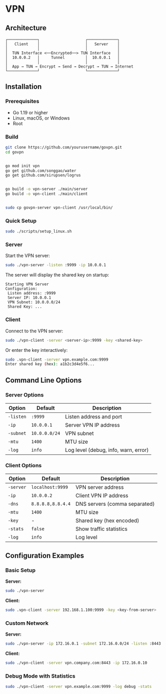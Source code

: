 # VPN
## Architecture

```
┌─────────────┐                    ┌─────────────┐
│   Client    │                    │   Server    │
│             │                    │             │
│  TUN Interface <──Encrypted──> TUN Interface   │
│  10.0.0.2   │     Tunnel         │  10.0.0.1   │
│             │                    │             │
│  App → TUN → Encrypt → Send → Decrypt → TUN → Internet
└─────────────┘                    └─────────────┘
```

## Installation

### Prerequisites

- Go 1.19 or higher
- Linux, macOS, or Windows
- Root

### Build

```bash
git clone https://github.com/yourusername/govpn.git
cd govpn


go mod init vpn
go get github.com/songgao/water
go get github.com/sirupsen/logrus


go build -o vpn-server ./main/server
go build -o vpn-client ./main/client


sudo cp govpn-server vpn-client /usr/local/bin/
```

### Quick Setup

```bash
sudo ./scripts/setup_linux.sh
```


### Server

Start the VPN server:

```bash
sudo ./vpn-server -listen :9999 -ip 10.0.0.1
```

The server will display the shared key on startup:

```
Starting VPN Server
Configuration:
 Listen address: :9999
 Server IP: 10.0.0.1
 VPN Subnet: 10.0.0.0/24
 Shared Key: ...
```

### Client

Connect to the VPN server:

```bash
sudo ./vpn-client -server <server-ip>:9999 -key <shared-key>
```

Or enter the key interactively:

```bash
sudo .vpn-client -server vpn.example.com:9999
Enter shared key (hex): a1b2c3d4e5f6...
```

## Command Line Options

### Server Options

| Option | Default | Description |
|--------|---------|-------------|
| `-listen` | `:9999` | Listen address and port |
| `-ip` | `10.0.0.1` | Server VPN IP address |
| `-subnet` | `10.0.0.0/24` | VPN subnet |
| `-mtu` | `1400` | MTU size |
| `-log` | `info` | Log level (debug, info, warn, error) |

### Client Options

| Option | Default | Description |
|--------|---------|-------------|
| `-server` | `localhost:9999` | VPN server address |
| `-ip` | `10.0.0.2` | Client VPN IP address |
| `-dns` | `8.8.8.8,8.8.4.4` | DNS servers (comma separated) |
| `-mtu` | `1400` | MTU size |
| `-key` | - | Shared key (hex encoded) |
| `-stats` | `false` | Show traffic statistics |
| `-log` | `info` | Log level |

## Configuration Examples

### Basic Setup

**Server:**
```bash
sudo ./vpn-server
```

**Client:**
```bash
sudo .vpn-client -server 192.168.1.100:9999 -key <key-from-server>
```

### Custom Network

**Server:**
```bash
sudo ./vpn-server -ip 172.16.0.1 -subnet 172.16.0.0/24 -listen :8443
```

**Client:**
```bash
sudo ./vpn-client -server vpn.company.com:8443 -ip 172.16.0.10
```

### Debug Mode with Statistics

```bash
sudo ./vpn-client -server vpn.example.com:9999 -log debug -stats
```



